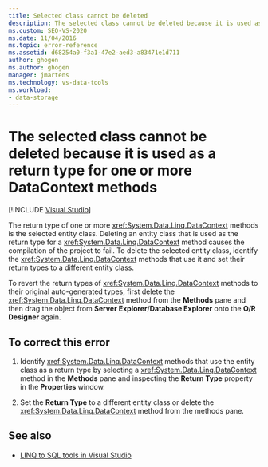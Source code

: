 ```yaml
---
title: Selected class cannot be deleted
description: The selected class cannot be deleted because it is used as a return type for one or more DataContext methods
ms.custom: SEO-VS-2020
ms.date: 11/04/2016
ms.topic: error-reference
ms.assetid: d68254a0-f3a1-47e2-aed3-a83471e1d711
author: ghogen
ms.author: ghogen
manager: jmartens
ms.technology: vs-data-tools
ms.workload:
- data-storage
---
```

# The selected class cannot be deleted because it is used as a return type for one or more DataContext methods

 [!INCLUDE [Visual Studio](~/includes/applies-to-version/vs-windows-only.md)]

The return type of one or more <xref:System.Data.Linq.DataContext> methods is the selected entity class. Deleting an entity class that is used as the return type for a <xref:System.Data.Linq.DataContext> method causes the compilation of the project to fail. To delete the selected entity class, identify the <xref:System.Data.Linq.DataContext> methods that use it and set their return types to a different entity class.

To revert the return types of <xref:System.Data.Linq.DataContext> methods to their original auto-generated types, first delete the <xref:System.Data.Linq.DataContext> method from the **Methods** pane and then drag the object from **Server Explorer**/**Database Explorer** onto the **O/R Designer** again.

## To correct this error

1. Identify <xref:System.Data.Linq.DataContext> methods that use the entity class as a return type by selecting a <xref:System.Data.Linq.DataContext> method in the **Methods** pane and inspecting the **Return Type** property in the **Properties** window.

2. Set the **Return Type** to a different entity class or delete the <xref:System.Data.Linq.DataContext> method from the methods pane.

## See also

- [LINQ to SQL tools in Visual Studio](../data-tools/linq-to-sql-tools-in-visual-studio2.md)
